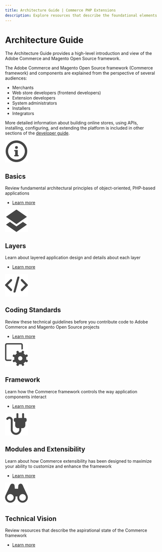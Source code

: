 ```yaml
---
title: Architecture Guide | Commerce PHP Extensions
description: Explore resources that describe the foundational elements of the Adobe Commerce and Magento Open Source framework.
---
```


# Architecture Guide

The Architecture Guide provides a high-level introduction and view of the Adobe Commerce and Magento Open Source framework.

The Adobe Commerce and Magento Open Source framework (Commerce framework) and components are explained from the perspective of several audiences:

-  Merchants
-  Web store developers (frontend developers)
-  Extension developers
-  System administrators
-  Installers
-  Integrators

More detailed information about building online stores, using APIs, installing, configuring, and extending the platform is included in other sections of the [developer guide](https://developer.adobe.com/commerce/).

<TextBlock slots="image, heading, text, links" width="50%" />

![Architectural basics](../_images/info.png)

## Basics

Review fundamental architectural principles of object-oriented, PHP-based applications

-  [Learn more](basics/)

<TextBlock slots="image, heading, text, links" width="50%" />

![Architectural layers](../_images/layers.png)

## Layers

Learn about layered application design and details about each layer

-  [Learn more](layers/)

<TextBlock slots="image, heading, text, links" width="50%" />

![Coding standards](../_images/code.png)

## Coding Standards

Review these technical guidelines before you contribute code to Adobe Commerce and Magento Open Source projects

-  [Learn more](coding-standards.md)

<TextBlock slots="image, heading, text, links" width="50%" />

![Architectural framework](../_images/app-delivery.png)

## Framework

Learn how the Commerce framework controls the way application components interact

-  [Learn more](framework.md)

<TextBlock slots="image, heading, text, links" width="50%" />

![Modules and extensibility](../_images/extension.png)

## Modules and Extensibility

Learn about how Commerce extensibility has been designed to maximize your ability to customize and enhance the framework

-  [Learn more](modules/)

<TextBlock slots="image, heading, text, links" width="50%" />

![Technical vision](../_images/browse.png)

## Technical Vision

Review resources that describe the aspirational state of the Commerce framework

-  [Learn more](technical-vision/)
